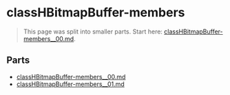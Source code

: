 # classHBitmapBuffer-members

> This page was split into smaller parts. Start here: [classHBitmapBuffer-members__00.md](classHBitmapBuffer-members__00.md).

## Parts

- [classHBitmapBuffer-members__00.md](classHBitmapBuffer-members__00.md)
- [classHBitmapBuffer-members__01.md](classHBitmapBuffer-members__01.md)
